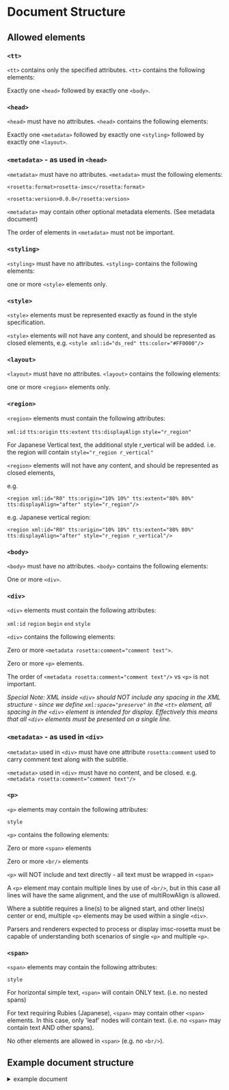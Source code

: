 # Document Structure

## Allowed elements

### `<tt>`
`<tt>` contains only the specified attributes. `<tt>` contains the following elements:

Exactly one `<head>` followed by exactly one `<body>`.

### `<head>`
`<head>` must have no attributes. `<head>` contains the following elements:

Exactly one `<metadata>` followed by exactly one `<styling>` followed by exactly one `<layout>`.

### `<metadata>` - as used in `<head>`
`<metadata>` must have no attributes. `<metadata>` must the following elements:

`<rosetta:format>rosetta-imsc</rosetta:format>`

`<rosetta:version>0.0.0</rosetta:version>`


`<metadata>` may contain other optional metadata elements.  (See metadata document)

The order of elements in `<metadata>` must not be important.

### `<styling>`
`<styling>` must have no attributes. `<styling>` contains the following elements:

one or more `<style>` elements only.

### `<style>`
`<style>` elements must be represented exactly as found in the style specification.

`<style>` elements will not have any content, and should be represented as closed elements, e.g. `<style xml:id="ds_red" tts:color="#FF0000"/>`

### `<layout>`
`<layout>` must have no attributes. `<layout>` contains the following elements:

one or more `<region>` elements only.

### `<region>`
`<region>` elements must contain the following attributes:

`xml:id` `tts:origin` `tts:extent` `tts:displayAlign` `style="r_region"`

For Japanese Vertical text, the additional style r_vertical will be added.  i.e. the region will contain `style="r_region r_vertical"`

`<region>` elements will not have any content, and should be represented as closed elements, 

e.g. 

`<region xml:id="R0" tts:origin="10% 10%" tts:extent="80% 80%" tts:displayAlign="after" style="r_region"/>`

e.g. Japanese vertical region:

`<region xml:id="R0" tts:origin="10% 10%" tts:extent="80% 80%" tts:displayAlign="after" style="r_region r_vertical"/>`

### `<body>`
`<body>` must have no attributes. `<body>` contains the following elements:

One or more `<div>`.

### `<div>`
`<div>` elements must contain the following attributes:

`xml:id` `region` `begin` `end` `style`

`<div>` contains the following elements:

Zero or more `<metadata rosetta:comment="comment text">`.

Zero or more `<p>` elements.

The order of `<metadata rosetta:comment="comment text"/>` vs `<p>` is not important.

*Special Note: XML inside `<div>` should NOT include any spacing in the XML structure - since we define `xml:space="preserve"` in the `<tt>` element, all spacing in the `<div>` element is intended for display.  Effectively this means that all `<div>` elements must be presented on a single line.*

### `<metadata>` - as used in `<div>`
`<metadata>` used in `<div>` must have one attribute `rosetta:comment` used to carry comment text along with the subtitle.

`<metadata>` used in `<div>` must have no content, and be closed.  e.g. `<metadata rosetta:comment="comment text"/>`

### `<p>`
`<p>` elements may contain the following attributes:

`style`

`<p>` contains the following elements:

Zero or more `<span>` elements

Zero or more `<br/>` elements

`<p>` will NOT include and text directly - all text must be wrapped in `<span>`

A `<p>` element may contain multiple lines by use of `<br/>`, but in this case all lines will have the same alignment, and the use of multiRowAlign is allowed.

Where a subtitle requires a line(s) to be aligned start, and other line(s) center or end, multiple `<p>` elements may be used within a single `<div>`.

Parsers and renderers expected to process or display imsc-rosetta must be capable of understanding both scenarios of single `<p>` and multiple `<p>`.

### `<span>`
`<span>` elements may contain the following attributes:

`style`

For horizontal simple text, `<span>` will contain ONLY text. (i.e. no nested spans)

For text requiring Rubies (Japanese), `<span>` may contain other `<span>` elements. In this case, only 'leaf' nodes will contain text. (i.e. no `<span>` may contain text AND other spans).

No other elements are allowed in `<span>` (e.g. no `<br/>`).


## Example document structure

<details><summary>example document</summary>
 
```
<?xml version="1.0" encoding="UTF-8" standalone="yes"?>
<tt xmlns="http://www.w3.org/ns/ttml" xmlns:ttm="http://www.w3.org/ns/ttml#metadata" xmlns:tts="http://www.w3.org/ns/ttml#styling" xmlns:ttp="http://www.w3.org/ns/ttml#parameter" xmlns:xml="http://www.w3.org/XML/1998/namespace" xmlns:ebutts="urn:ebu:tt:style" xmlns:itts="http://www.w3.org/ns/ttml/profile/imsc1#styling" xmlns:rosetta="https://github.com/imsc-rosetta/specification" ttp:timeBase="media" ttp:cellResolution="30 15" xml:space="preserve" ttp:frameRate="25" ttp:frameRateMultiplier="1 1" xml:lang="el-GR">
<head>
<metadata>
 <rosetta:format>imsc-rosetta</rosetta:format>
 <rosetta:version>0.0.0</rosetta:version>
</metadata>
<styling>
 <style xml:id="r_region" tts:backgroundColor="transparent" tts:showBackground="whenActive" tts:fontStyle="normal" tts:fontWeight="normal" tts:color="white" tts:fontFamily="proportionalSansSerif" tts:textAlign="center" itts:fillLineGap="true" style="_r_default"/>
 <style xml:id="s_italic" tts:fontStyle="italic"/>
 <style xml:id="ds_fg_red" tts:color="#FF0000"/>
 <style xml:id="ds_fg_yellow" tts:color="#FFFF00"/>
 <style xml:id="ds_fg_green" tts:color="#00FF00"/>
 <style xml:id="ds_fg_cyan" tts:color="#00FFFF"/>
 <style xml:id="ds_fg_blue" tts:color="#0000FF"/>
 <style xml:id="ds_fg_magenta" tts:color="#FF00FF"/>
 <style xml:id="ps_bg_boxedblack" tts:backgroundColor="#000000"/>
 <style xml:id="ds_outlineblack" tts:textOutline="#000000 0.05em"/>
 <style xml:id="ds_nonered"/>
 <style xml:id="dp_al_start" tts:textAlign="start"/>
 <style xml:id="dp_al_end" tts:textAlign="end"/>
 <style xml:id="p_font2" tts:fontFamily="proportionalSansSerif" tts:lineHeight="125%" tts:fontSize="100%"/>
 <style xml:id="_d_default"/>
 <style xml:id="_s_default"/>
 <style xml:id="_p_default" style="p_font2"/>
 <style xml:id="_r_default" tts:origin="10% 10%" tts:extent="80% 80%" tts:displayAlign="after" tts:fontSize="5.333rh" tts:lineHeight="125%" ebutts:linePadding="0.25c"/>
</styling>
<layout>
 <region xml:id="R0" tts:origin="10% 10%" tts:extent="80% 80%" tts:displayAlign="after" style="r_region"/>
 <region xml:id="R1" tts:origin="10% 10%" tts:extent="80% 73.3%" tts:displayAlign="after" style="r_region"/>
 <region xml:id="R2" tts:origin="10% 10%" tts:extent="80% 66.7%" tts:displayAlign="after" style="r_region"/>
 <region xml:id="R3" tts:origin="10% 10%" tts:extent="80% 60%" tts:displayAlign="after" style="r_region"/>
 <region xml:id="R4" tts:origin="10% 10%" tts:extent="80% 53.3%" tts:displayAlign="after" style="r_region"/>
 <region xml:id="R5" tts:origin="10% 10%" tts:extent="80% 46.7%" tts:displayAlign="after" style="r_region"/>
 <region xml:id="R6" tts:origin="10% 43.3%" tts:extent="80% 46.7%" tts:displayAlign="before" style="r_region"/>
 <region xml:id="R7" tts:origin="10% 36.7%" tts:extent="80% 53.3%" tts:displayAlign="before" style="r_region"/>
 <region xml:id="R8" tts:origin="10% 30%" tts:extent="80% 60%" tts:displayAlign="before" style="r_region"/>
 <region xml:id="R9" tts:origin="10% 23.3%" tts:extent="80% 66.7%" tts:displayAlign="before" style="r_region"/>
 <region xml:id="R10" tts:origin="10% 16.7%" tts:extent="80% 73.3%" tts:displayAlign="before" style="r_region"/>
 <region xml:id="R11" tts:origin="10% 10%" tts:extent="80% 80%" tts:displayAlign="before" style="r_region"/>
</layout>
</head>
<body>
<div xml:id="sub0" region="R0" begin="01:00:03.600" end="01:00:07.640" style="ds_outlineblack"><metadata rosetta:comment="this is a comment test a cr"/><p style="p_font2"><span style="ps_bg_boxedblack">First Frame of active video </span></p></div>
<div xml:id="1" region="R0" begin="01:00:07.760" end="01:00:11.760"><p style="p_font2"><span>1 line </span><span style="ds_nonered">  Center</span><span> Bottom</span></p></div>
<div xml:id="2" region="R0" begin="01:00:11.880" end="01:00:15.880" style="dp_al_start"><p style="p_font2"><span>1 line left  bottom</span></p></div>
<div xml:id="3" region="R0" begin="01:00:16.000" end="01:00:20.000" style="dp_al_end"><p style="p_font2"><span>1 line right bottom</span></p></div>
<div xml:id="4" region="R0" begin="01:00:20.120" end="01:00:24.120"><p style="p_font2"><span>two  line </span></p><p style="p_font2"><span>center bottom</span></p></div>
<div xml:id="5" region="R0" begin="01:00:24.240" end="01:00:28.240" style="dp_al_start"><p style="p_font2"><span>to lines</span></p><p style="p_font2"><span>left bottom</span></p></div>
<div xml:id="6" region="R0" begin="01:00:28.360" end="01:00:32.360" style="dp_al_end"><p style="p_font2"><span>two lines</span></p><p style="p_font2"><span>right bottom</span></p></div>
<div xml:id="7" region="R0" begin="01:00:32.480" end="01:00:36.480"><p style="p_font2"><span>row 11</span></p></div>
<div xml:id="8" region="R1" begin="01:00:36.640" end="01:00:40.640"><p style="p_font2"><span>row 10</span></p></div>
<div xml:id="9" region="R2" begin="01:00:40.760" end="01:00:44.760"><p style="p_font2"><span>row 9</span></p></div>
<div xml:id="10" region="R3" begin="01:00:44.880" end="01:00:48.880"><p style="p_font2"><span>row 8</span></p></div>
<div xml:id="11" region="R4" begin="01:00:49.000" end="01:00:53.000"><p style="p_font2"><span>row 7</span></p></div>
<div xml:id="12" region="R5" begin="01:00:53.120" end="01:00:57.120"><p style="p_font2"><span>row 6</span></p></div>
<div xml:id="13" region="R6" begin="01:00:57.240" end="01:01:01.240"><p style="p_font2"><span>row 5</span></p></div>
<div xml:id="14" region="R7" begin="01:01:01.360" end="01:01:05.360"><p style="p_font2"><span>row 4</span></p></div>
<div xml:id="15" region="R8" begin="01:01:05.480" end="01:01:09.480"><p style="p_font2"><span>row 3</span></p></div>
<div xml:id="16" region="R9" begin="01:01:09.640" end="01:01:13.640"><p style="p_font2"><span>row 2</span></p></div>
<div xml:id="17" region="R10" begin="01:01:13.760" end="01:01:17.760"><p style="p_font2"><span>row 1</span></p></div>
<div xml:id="18" region="R11" begin="01:01:17.880" end="01:01:21.880"><p style="p_font2"><span>row 0</span></p></div>
<div xml:id="19" region="R11" begin="01:01:22.000" end="01:01:26.000"><p style="p_font2"><span>top center</span></p></div>
<div xml:id="20" region="R11" begin="01:01:26.120" end="01:01:30.120" style="dp_al_start"><p style="p_font2"><span>top left</span></p></div>
<div xml:id="21" region="R11" begin="01:01:30.240" end="01:01:34.240" style="dp_al_end"><p style="p_font2"><span>top right</span></p></div>
<div xml:id="22" region="R0" begin="01:01:34.360" end="01:01:38.360"><p style="dp_al_start p_font2"><span>left</span></p><p style="p_font2"><span>center</span></p><p style="dp_al_end p_font2"><span>right</span></p></div>
<div xml:id="23" region="R0" begin="01:01:38.520" end="01:01:42.520"><p style="p_font2"><span>normal</span><span style="s_italic"> italic</span><span> normal</span></p></div>
<div xml:id="24" region="R0" begin="01:01:42.640" end="01:01:46.640"><p style="p_font2"><span style="ds_fg_red">red </span><span style="ds_fg_yellow">yellow </span><span style="ds_fg_green">green </span><span style="ds_fg_cyan">cyan </span><span style="ds_fg_blue">blue </span><span style="ds_fg_magenta">magenta</span></p></div>
<div xml:id="25" region="R11" begin="01:01:46.760" end="01:01:50.760"><p style="p_font2"><span>Two lines </span></p><p style="p_font2"><span>top center</span></p></div>
</body>
</tt>
```
</details>



